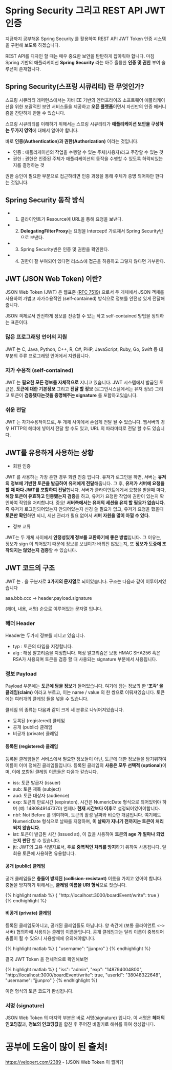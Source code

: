 # Spring Security 그리고 REST API JWT 인증

지금까지 공부해온 Spring Security 를 활용하여 REST API JWT Token 인증 시스템을 구현해 보도록 하겠습니다.

REST API를 디자인 할 때는 매우 중요한 보안을 탄탄하게 잡아줘야 합니다. 
마침 Spring 기반의 애플리케이션 <b>Spring Security</b> 라는 아주 훌륭한 <b>인증 및 권한</b> 부여 솔루션이 존재합니다.

## Spring Security(스프링 시큐리티) 란 무엇인가?

스프링 시큐리티 레퍼런스에서는 자바 EE 기반의 엔터프라이즈 소프트웨어 애플리케이션을 위한 포괄적인 보안 서비스들을 제공하고 
<b>오픈 플랫폼</b>이면서 자신만의 인증 매커니즘을 간단하게 만들 수 있습니다.

스프링 시큐리티를 이해하기 위해서는 스프링 시큐리티가 <b>애플리케이션 보안을 구성하는 두가지 영역</b>에 대해서 알아야 합니다. 

바로 <b>인증(Authentication)과 권한(Authorization)</b> 이라는 것입니다.

- 인증 : 애플리케이션의 작업을 수행할 수 있는 주체(사용자)라고 주장할 수 있는 것
- 권한 : 권한은 인증된 주체가 애플리케이션의 동작을 수행할 수 있도록 허락되있는지를 결정하는 것

권한 승인이 필요한 부분으로 접근하려면 인증 과정을 통해 주체가 증명 되어야만 한다는 것입니다.

## Spring Security 동작 방식

- 1. 클라이언트가 Resource에 URL을 통해 요청을 보낸다.
- 2. <b>DelegatingFilterProxy</b>는 요청을 Intercept! 가로채서 Spring Security빈으로 보낸다.
- 3. Spring Security빈은 인증 및 권한을 확인한다.
- 4. 권한이 잘 부여되어 있다면 리소스에 접근을 허용하고 그렇지 않다면 거부한다.

## JWT (JSON Web Token) 이란?

JSON Web Token (JWT) 은 웹표준 <a href="https://tools.ietf.org/html/rfc7519">(RFC 7519)</a> 으로서 
두 개체에서 JSON 객체를 사용하여 가볍고 자가수용적인 (self-contained) 방식으로 정보를 안전성 있게 전달해줍니다.

JSON 객체로서 안전하게 정보를 전송할 수 있는 작고 self-contained 방법을 정의하는 표준이다.

### 많은 프로그래밍 언어의 지원

JWT 는 C, Java, Python, C++, R, C#, PHP, JavaScript, Ruby, Go, Swift 등 대부분의 주류 프로그래밍 언어에서 지원됩니다.

### 자가 수용적 (self-contained)

JWT 는 <b>필요한 모든 정보를 자체적으로</b> 지니고 있습니다. 
JWT 시스템에서 발급된 토큰은, <b>토큰에 대한 기본정보</b> 그리고 <b>전달 할 정보</b> (로그인시스템에서는 유저 정보) 그리고 토큰이 <b>검증됐다는것을 증명해주는 signature</b> 를 포함하고있습니다.

### 쉬운 전달

JWT 는 자가수용적이므로, 두 개체 사이에서 손쉽게 전달 될 수 있습니다. 웹서버의 경우 HTTP의 헤더에 넣어서 전달 할 수도 있고, URL 의 파라미터로 전달 할 수도 있습니다.

## JWT를 유용하게 사용하는 상황

- 회원 인증

JWT 를 사용하는 가장 흔한 경우 회원 인증 입니다. 
유저가 로그인을 하면, 서버는 <b>유저의 정보에 기반한 토큰을 발급하여 유저에게 전달</b>해줍니다. 
그 후, <b>유저가 서버에 요청을 할 때 마다 JWT를 포함하여 전달</b>합니다. 
서버가 클라이언트에게서 요청을 받을때 마다, <b>해당 토큰이 유효하고 인증됐는지 검증</b>을 하고, 
유저가 요청한 작업에 권한이 있는지 확인하여 작업을 처리합니다.
중요! <b>서버측에서는 유저의 세션을 유지 할 필요가 없습니다. </b>
즉 유저가 로그인되어있는지 안되어있는지 신경 쓸 필요가 없고, 
유저가 요청을 했을때 <b>토큰만 확인</b>하면 되니, 세션 관리가 필요 없어서 <b>서버 자원을 많이 아낄 수 있다.</b>

- 정보 교류

JWT는 두 개체 사이에서 <b>안정성있게 정보를 교환하기에 좋은 방법</b>입니다. 
그 이유는, 정보가 sign 이 되어있기 때문에 정보를 보낸이가 바뀌진 않았는지,
또 <b>정보가 도중에 조작되지는 않았는지 검증</b>할 수 있습니다.

## JWT 코드의 구조

JWT 는 . 을 구분자로 <b>3가지의 문자열</b>로 되어있습니다. 구조는 다음과 같이 이루어져있습니다

aaa.bbb.ccc -> header.payload.signature

(헤더, 내용, 서명) 순으로 이루어있는 문자열 입니다.

### 헤더 Header

Header는 두가지 정보를 지니고 있습니다.

- typ : 토큰의 타입을 지정합니다.
- alg : 해싱 알고리즘을 지정합니다. 해싱 알고리즘은 보통 HMAC SHA256 혹은 RSA가 사용되며 토큰을 검증 할 때 사용되는 signature 부분에서 사용됩니다.

### 정보 Payload

Payload 부분에는 <b>토큰에 담을 정보</b>가 들어있습니다. 
여기에 담는 정보의 한 <b>‘조각’ 을 클레임(claim)</b> 이라고 부르고, 
이는 name / value 의 한 쌍으로 이뤄져있습니다. 
토큰에는 여러개의 클레임 들을 넣을 수 있습니다.

클레임 의 종류는 다음과 같이 크게 세 분류로 나뉘어져있습니다.

- 등록된 (registered) 클레임
- 공개 (public) 클레임
- 비공개 (private) 클레임

#### 등록된 (registered) 클레임

등록된 클레임들은 서비스에서 필요한 정보들이 아닌, 
토큰에 대한 정보들을 담기위하여 이름이 이미 정해진 클레임들입니다. 
등록된 클레임의 <b>사용은 모두 선택적 (optional)</b>이며, 
이에 포함된 클레임 이름들은 다음과 같습니다.

- iss: 토큰 발급자 (issuer)
- sub: 토큰 제목 (subject)
- aud: 토큰 대상자 (audience)
- exp: 토큰의 만료시간 (expiraton), 시간은 NumericDate 형식으로 되어있어야 하며 (예: 1480849147370) 언제나 <b>현재 시간보다 이후</b>로 설정되어있어야합니다.
- nbf: Not Before 를 의미하며, 토큰의 활성 날짜와 비슷한 개념입니다. 여기에도 NumericDate 형식으로 날짜를 지정하며, <b>이 날짜가 지나기 전까지는 토큰이 처리되지 않습니다.</b>
- iat: 토큰이 발급된 시간 (issued at), 이 값을 사용하여 <b>토큰의 age 가 얼마나 되었는지 판단</b> 할 수 있습니다.
- jti: JWT의 고유 식별자로서, 주로 <b>중복적인 처리를 방지</b>하기 위하여 사용됩니다. 일회용 토큰에 사용하면 유용합니다.

#### 공개 (public) 클레임

공개 클레임들은 <b>충돌이 방지된 (collision-resistant)</b> 이름을 가지고 있어야 합니다. 
충돌을 방지하기 위해서는, <b>클레임 이름을 URI 형식</b>으로 짓습니다.

{% highlight matlab %}
{
    "http://localhost:3000/boardEvent/write": true
}
{% endhighlight %}

#### 비공개 (private) 클레임

등록된 클레임도아니고, 공개된 클레임들도 아닙니다. 
양 측간에 (보통 클라이언트 <->서버) 협의하에 사용되는 클레임 이름들입니다. 
공개 클레임과는 달리 이름이 중복되어 충돌이 될 수 있으니 사용할때에 유의해야합니다.

{% highlight matlab %}
{
    "username": "jjunpro"
}
{% endhighlight %}

결국 JWT Token 을 전체적으로 확인해보면 

{% highlight matlab %}
{
    "iss": "admin",
    "exp": "148794004800",
    "http://localhost:3000/boardEvent/write": true,
    "userId": "38048322648",
    "username": "jjunpro"
}
{% endhighlight %}

이런 형식의 토큰 코드가 완성됩니다.

### 서명 (signature)

JSON Web Token 의 마지막 부분은 바로 서명(signature) 입니다. 
이 서명은 <b>헤더의 인코딩값</b>과, <b>정보의 인코딩값</b>을 합친 후 주어진 비밀키로 해쉬를 하여 생성합니다.

# 공부에 도움이 많이 된 출처!

https://velopert.com/2389 - [JSON Web Token 이 뭘까?]